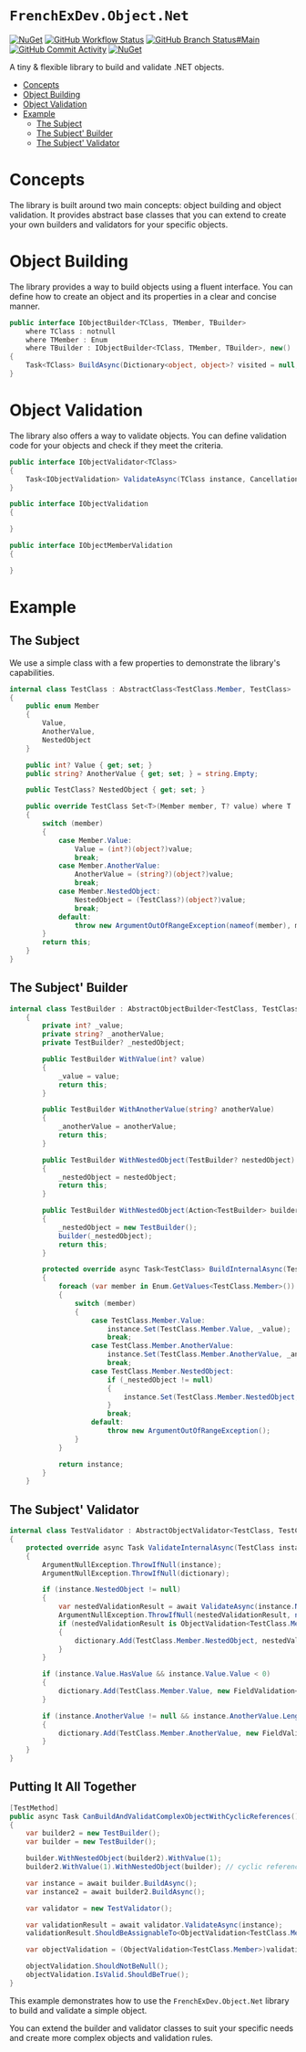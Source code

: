 # `FrenchExDev.Object.Net`


[![NuGet](https://img.shields.io/nuget/v/FrenchExDev.Object.Net.svg)](https://www.nuget.org/packages/FrenchExDev.Object.Net/)
[![GitHub Workflow Status](https://img.shields.io/github/actions/workflow/status/FrenchExDev/FrenchExDev.Object.Net/BuildTestPublish.yaml?branch=main
)](https://github.com/FrenchExDev/FrenchExDev.Object.Net/actions/workflows/BuildTestPublish.yaml)
[![GitHub Branch Status#Main](https://img.shields.io/github/check-runs/FrenchExDev/FrenchExDev.Object.Net/main)](https://github.com/FrenchExDev/FrenchExDev.Object.Net/actions/workflows/BuildTestPublish.yaml)
[![GitHub Commit Activity](https://img.shields.io/github/commit-activity/w/FrenchExDev/FrenchExDev.Object.Net/main)](https://github.com/FrenchExDev/FrenchExDev.Object.Net/actions/workflows/BuildTestPublish.yaml)
[![NuGet](https://img.shields.io/nuget/dt/FrenchExDev.Object.Net.svg)](https://www.nuget.org/packages/FrenchExDev.Object.Net/)

A tiny & flexible library to build and validate .NET objects.

<!--TOC-->
- [Concepts](#concepts)
- [Object Building](#object-building)
- [Object Validation](#object-validation)
- [Example](#example)
  - [The Subject](#the-subject)
  - [The Subject' Builder](#the-subject-builder)
  - [The Subject' Validator](#the-subject-validator)
<!--/TOC-->

# Concepts

The library is built around two main concepts: object building and object validation. It provides abstract base classes that you can extend to create your own builders and validators for your specific objects.

# Object Building

The library provides a way to build objects using a fluent interface. You can define how to create an object and its properties in a clear and concise manner.

```csharp
public interface IObjectBuilder<TClass, TMember, TBuilder>
    where TClass : notnull
    where TMember : Enum
    where TBuilder : IObjectBuilder<TClass, TMember, TBuilder>, new()
{
    Task<TClass> BuildAsync(Dictionary<object, object>? visited = null, CancellationToken cancellationToken = default);
}
```

# Object Validation

The library also offers a way to validate objects. You can define validation code for your objects and check if they meet the criteria.

```csharp
public interface IObjectValidator<TClass>
{
    Task<IObjectValidation> ValidateAsync(TClass instance, CancellationToken cancellationToken = default);
}

public interface IObjectValidation
{

}

public interface IObjectMemberValidation
{

}

```

# Example

## The Subject

We use a simple class with a few properties to demonstrate the library's capabilities.

```csharp
internal class TestClass : AbstractClass<TestClass.Member, TestClass>
{
    public enum Member
    {
        Value,
        AnotherValue,
        NestedObject
    }

    public int? Value { get; set; }
    public string? AnotherValue { get; set; } = string.Empty;

    public TestClass? NestedObject { get; set; }

    public override TestClass Set<T>(Member member, T? value) where T : default
    {
        switch (member)
        {
            case Member.Value:
                Value = (int?)(object?)value;
                break;
            case Member.AnotherValue:
                AnotherValue = (string?)(object?)value;
                break;
            case Member.NestedObject:
                NestedObject = (TestClass?)(object?)value;
                break;
            default:
                throw new ArgumentOutOfRangeException(nameof(member), member, null);
        }
        return this;
    }
}
```

## The Subject' Builder

```csharp
internal class TestBuilder : AbstractObjectBuilder<TestClass, TestClass.Member, TestBuilder>
    {
        private int? _value;
        private string? _anotherValue;
        private TestBuilder? _nestedObject;

        public TestBuilder WithValue(int? value)
        {
            _value = value;
            return this;
        }

        public TestBuilder WithAnotherValue(string? anotherValue)
        {
            _anotherValue = anotherValue;
            return this;
        }

        public TestBuilder WithNestedObject(TestBuilder? nestedObject)
        {
            _nestedObject = nestedObject;
            return this;
        }

        public TestBuilder WithNestedObject(Action<TestBuilder> builder)
        {
            _nestedObject = new TestBuilder();
            builder(_nestedObject);
            return this;
        }

        protected override async Task<TestClass> BuildInternalAsync(TestClass instance, Dictionary<object, object>? visited = null, CancellationToken cancellationToken = default)
        {
            foreach (var member in Enum.GetValues<TestClass.Member>())
            {
                switch (member)
                {
                    case TestClass.Member.Value:
                        instance.Set(TestClass.Member.Value, _value);
                        break;
                    case TestClass.Member.AnotherValue:
                        instance.Set(TestClass.Member.AnotherValue, _anotherValue);
                        break;
                    case TestClass.Member.NestedObject:
                        if (_nestedObject != null)
                        {
                            instance.Set(TestClass.Member.NestedObject, await _nestedObject.BuildAsync(visited, cancellationToken));
                        }
                        break;
                    default:
                        throw new ArgumentOutOfRangeException();
                }
            }

            return instance;
        }
    }
```

## The Subject' Validator

```csharp
internal class TestValidator : AbstractObjectValidator<TestClass, TestClass.Member>
{
    protected override async Task ValidateInternalAsync(TestClass instance, ObjectValidation<TestClass.Member> dictionary, Dictionary<object, object> visited, CancellationToken cancellationToken = default)
    {
        ArgumentNullException.ThrowIfNull(instance);
        ArgumentNullException.ThrowIfNull(dictionary);

        if (instance.NestedObject != null)
        {
            var nestedValidationResult = await ValidateAsync(instance.NestedObject, visited, cancellationToken);
            ArgumentNullException.ThrowIfNull(nestedValidationResult, nameof(nestedValidationResult));
            if (nestedValidationResult is ObjectValidation<TestClass.Member> nestedObjectValidationCast && !nestedObjectValidationCast.IsValid)
            {
                dictionary.Add(TestClass.Member.NestedObject, nestedValidationResult);
            }
        }

        if (instance.Value.HasValue && instance.Value.Value < 0)
        {
            dictionary.Add(TestClass.Member.Value, new FieldValidation<TestClass.Member, string, int?>("Value must be non-negative", TestClass.Member.Value, instance.Value));
        }

        if (instance.AnotherValue != null && instance.AnotherValue.Length < 5)
        {
            dictionary.Add(TestClass.Member.AnotherValue, new FieldValidation<TestClass.Member, string, string>("AnotherValue must be at least 5 characters long", TestClass.Member.AnotherValue, instance.AnotherValue));
        }
    }
}
```

## Putting It All Together

```csharp
[TestMethod]
public async Task CanBuildAndValidatComplexObjectWithCyclicReferences()
{
    var builder2 = new TestBuilder();
    var builder = new TestBuilder();

    builder.WithNestedObject(builder2).WithValue(1);
    builder2.WithValue(1).WithNestedObject(builder); // cyclic reference

    var instance = await builder.BuildAsync();
    var instance2 = await builder2.BuildAsync();

    var validator = new TestValidator();

    var validationResult = await validator.ValidateAsync(instance);
    validationResult.ShouldBeAssignableTo<ObjectValidation<TestClass.Member>>();

    var objectValidation = (ObjectValidation<TestClass.Member>)validationResult;

    objectValidation.ShouldNotBeNull();
    objectValidation.IsValid.ShouldBeTrue();
}
```

This example demonstrates how to use the `FrenchExDev.Object.Net` library to build and validate a simple object. 

You can extend the builder and validator classes to suit your specific needs and create more complex objects and validation rules.